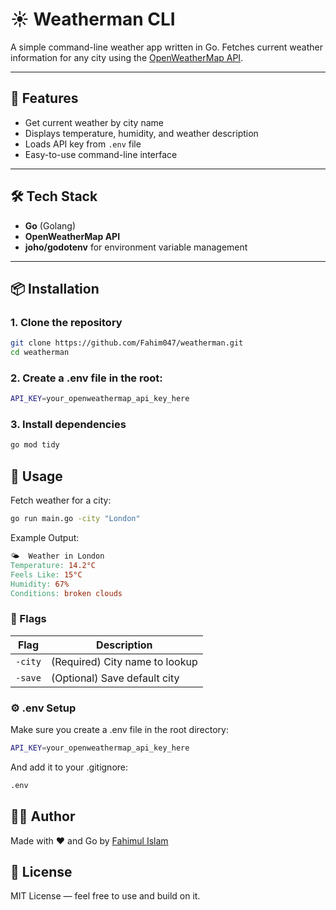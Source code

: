 # ☀️ Weatherman CLI

A simple command-line weather app written in Go. Fetches current weather information for any city using the [OpenWeatherMap API](https://openweathermap.org/api).

---

## 🚀 Features

- Get current weather by city name
- Displays temperature, humidity, and weather description
- Loads API key from `.env` file
- Easy-to-use command-line interface

---

## 🛠️ Tech Stack

- **Go** (Golang)
- **OpenWeatherMap API**
- **joho/godotenv** for environment variable management

---

## 📦 Installation

### 1. Clone the repository

```bash
git clone https://github.com/Fahim047/weatherman.git
cd weatherman
```

### 2. Create a .env file in the root:

```bash
API_KEY=your_openweathermap_api_key_here
```

### 3. Install dependencies

```bash
go mod tidy
```

## 🧪 Usage

Fetch weather for a city:

```bash
go run main.go -city "London"
```

Example Output:

```makefile
🌤️  Weather in London
Temperature: 14.2°C
Feels Like: 15°C
Humidity: 67%
Conditions: broken clouds
```

### 🔧 Flags

| Flag    | Description                    |
| ------- | ------------------------------ |
| `-city` | (Required) City name to lookup |
| `-save` | (Optional) Save default city   |

### ⚙️ .env Setup

Make sure you create a .env file in the root directory:

```bash
API_KEY=your_openweathermap_api_key_here
```

And add it to your .gitignore:

```bash
.env
```

## 🙋‍♂️ Author

Made with ❤️ and Go by [Fahimul Islam](https://fifolio.vercel.app)

## 📄 License

MIT License — feel free to use and build on it.
